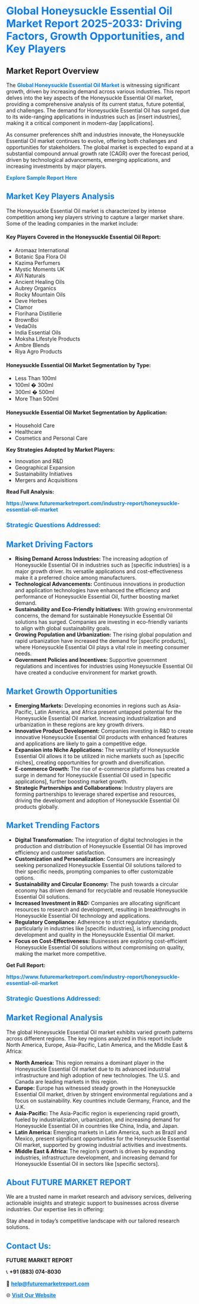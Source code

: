 <h1 style="color: #007BFF;">Global Honeysuckle Essential Oil Market Report 2025-2033: Driving Factors, Growth Opportunities, and Key Players</h1>

<section id="overview">
<h2>Market Report Overview</h2>
<p>The <a href="https://www.futuremarketreport.com/industry-report/honeysuckle-essential-oil-market" style="color: #007BFF; text-decoration: none;"><strong>Global Honeysuckle Essential Oil Market</strong></a> is witnessing significant growth, driven by increasing demand across various industries. This report delves into the key aspects of the Honeysuckle Essential Oil market, providing a comprehensive analysis of its current status, future potential, and challenges. The demand for Honeysuckle Essential Oil has surged due to its wide-ranging applications in industries such as [insert industries], making it a critical component in modern-day [applications].</p>
<p>As consumer preferences shift and industries innovate, the Honeysuckle Essential Oil market continues to evolve, offering both challenges and opportunities for stakeholders. The global market is expected to expand at a substantial compound annual growth rate (CAGR) over the forecast period, driven by technological advancements, emerging applications, and increasing investments by major players.</p>
</section>

<section id="overview">
<p><a href="https://www.futuremarketreport.com/request-sample/reportId=64579" style="color: #007BFF; text-decoration: none;"><strong>Explore Sample Report Here</strong></a></p>
</section>

<section id="key-players">
<h2 style="color: #007BFF;">Market Key Players Analysis</h2>
<p>The Honeysuckle Essential Oil market is characterized by intense competition among key players striving to capture a larger market share. Some of the leading companies in the market include:</p>
<h4>Key Players Covered in the Honeysuckle Essential Oil Report:</h4>
<ul><li>Aromaaz International</li><li>Botanic Spa Flora Oil</li><li>Kazima Perfumers</li><li>Mystic Moments UK</li><li>AVI Naturals</li><li>Ancient Healing Oils</li><li>Aubrey Organics</li><li>Rocky Mountain Oils</li><li>Deve Herbes</li><li>Clamor</li><li>Florihana Distillerie</li><li>BrownBoi</li><li>VedaOils</li><li>India Essential Oils</li><li>Moksha Lifestyle Products</li><li>Ambre Blends</li><li>Riya Agro Products</li></ul>
<h4>Honeysuckle Essential Oil Market Segmentation by Type:</h4>
<ul><li>Less Than 100ml</li><li>100ml � 300ml</li><li>300ml � 500ml</li><li>More Than 500ml</li></ul>

<h4>Honeysuckle Essential Oil Market Segmentation by Application:</h4>
<ul><li>Household Care</li><li>Healthcare</li><li>Cosmetics and Personal Care</li></ul>
<p><strong>Key Strategies Adopted by Market Players:</strong></p>
<ul>
<li>Innovation and R&D</li>
<li>Geographical Expansion</li>
<li>Sustainability Initiatives</li>
<li>Mergers and Acquisitions</li>
</ul>
</section>

<section>
<p><strong>Read Full Analysis: </strong></p><a href="https://www.futuremarketreport.com/industry-report/honeysuckle-essential-oil-market" style="color: #007BFF; text-decoration: none;"><strong>https://www.futuremarketreport.com/industry-report/honeysuckle-essential-oil-market</strong></a>
<h3 style="color: #007BFF;">Strategic Questions Addressed:</h3>
</section>

<section id="driving-factors">
<h2 style="color: #007BFF;">Market Driving Factors</h2>
<ul>
<li><strong>Rising Demand Across Industries:</strong> The increasing adoption of Honeysuckle Essential Oil in industries such as [specific industries] is a major growth driver. Its versatile applications and cost-effectiveness make it a preferred choice among manufacturers.</li>
<li><strong>Technological Advancements:</strong> Continuous innovations in production and application technologies have enhanced the efficiency and performance of Honeysuckle Essential Oil, further boosting market demand.</li>
<li><strong>Sustainability and Eco-Friendly Initiatives:</strong> With growing environmental concerns, the demand for sustainable Honeysuckle Essential Oil solutions has surged. Companies are investing in eco-friendly variants to align with global sustainability goals.</li>
<li><strong>Growing Population and Urbanization:</strong> The rising global population and rapid urbanization have increased the demand for [specific products], where Honeysuckle Essential Oil plays a vital role in meeting consumer needs.</li>
<li><strong>Government Policies and Incentives:</strong> Supportive government regulations and incentives for industries using Honeysuckle Essential Oil have created a conducive environment for market growth.</li>
</ul>
</section>

<section id="growth-opportunities">
<h2 style="color: #007BFF;">Market Growth Opportunities</h2>
<ul>
<li><strong>Emerging Markets:</strong> Developing economies in regions such as Asia-Pacific, Latin America, and Africa present untapped potential for the Honeysuckle Essential Oil market. Increasing industrialization and urbanization in these regions are key growth drivers.</li>
<li><strong>Innovative Product Development:</strong> Companies investing in R&D to create innovative Honeysuckle Essential Oil products with enhanced features and applications are likely to gain a competitive edge.</li>
<li><strong>Expansion into Niche Applications:</strong> The versatility of Honeysuckle Essential Oil allows it to be utilized in niche markets such as [specific niches], creating opportunities for growth and diversification.</li>
<li><strong>E-commerce Growth:</strong> The rise of e-commerce platforms has created a surge in demand for Honeysuckle Essential Oil used in [specific applications], further boosting market growth.</li>
<li><strong>Strategic Partnerships and Collaborations:</strong> Industry players are forming partnerships to leverage shared expertise and resources, driving the development and adoption of Honeysuckle Essential Oil products globally.</li>
</ul>
</section>

<section id="trending-factors">
<h2 style="color: #007BFF;">Market Trending Factors</h2>
<ul>
<li><strong>Digital Transformation:</strong> The integration of digital technologies in the production and distribution of Honeysuckle Essential Oil has improved efficiency and customer satisfaction.</li>
<li><strong>Customization and Personalization:</strong> Consumers are increasingly seeking personalized Honeysuckle Essential Oil solutions tailored to their specific needs, prompting companies to offer customizable options.</li>
<li><strong>Sustainability and Circular Economy:</strong> The push towards a circular economy has driven demand for recyclable and reusable Honeysuckle Essential Oil solutions.</li>
<li><strong>Increased Investment in R&D:</strong> Companies are allocating significant resources to research and development, resulting in breakthroughs in Honeysuckle Essential Oil technology and applications.</li>
<li><strong>Regulatory Compliance:</strong> Adherence to strict regulatory standards, particularly in industries like [specific industries], is influencing product development and quality in the Honeysuckle Essential Oil market.</li>
<li><strong>Focus on Cost-Effectiveness:</strong> Businesses are exploring cost-efficient Honeysuckle Essential Oil solutions without compromising on quality, making the market more competitive.</li>
</ul>
</section>

<section>
<p><strong>Get Full Report: </strong></p><a href="https://www.futuremarketreport.com/industry-report/honeysuckle-essential-oil-market" style="color: #007BFF; text-decoration: none;"><strong>https://www.futuremarketreport.com/industry-report/honeysuckle-essential-oil-market</strong></a>
<h3 style="color: #007BFF;">Strategic Questions Addressed:</h3>
</section>


<section id="regional-analysis">
<h2 style="color: #007BFF;">Market Regional Analysis</h2>
<p>The global Honeysuckle Essential Oil market exhibits varied growth patterns across different regions. The key regions analyzed in this report include North America, Europe, Asia-Pacific, Latin America, and the Middle East & Africa:</p>
<ul>
<li><strong>North America:</strong> This region remains a dominant player in the Honeysuckle Essential Oil market due to its advanced industrial infrastructure and high adoption of new technologies. The U.S. and Canada are leading markets in this region.</li>
<li><strong>Europe:</strong> Europe has witnessed steady growth in the Honeysuckle Essential Oil market, driven by stringent environmental regulations and a focus on sustainability. Key countries include Germany, France, and the U.K.</li>
<li><strong>Asia-Pacific:</strong> The Asia-Pacific region is experiencing rapid growth, fueled by industrialization, urbanization, and increasing demand for Honeysuckle Essential Oil in countries like China, India, and Japan.</li>
<li><strong>Latin America:</strong> Emerging markets in Latin America, such as Brazil and Mexico, present significant opportunities for the Honeysuckle Essential Oil market, supported by growing industrial activities and investments.</li>
<li><strong>Middle East & Africa:</strong> The region’s growth is driven by expanding industries, infrastructure development, and increasing demand for Honeysuckle Essential Oil in sectors like [specific sectors].</li>
</ul>
</section>

<footer>
<h2 style="color: #007BFF;">About FUTURE MARKET REPORT</h2>
<p>We are a trusted name in market research and advisory services, delivering actionable insights and strategic support to businesses across diverse industries. Our expertise lies in offering:</p>

<p>Stay ahead in today’s competitive landscape with our tailored research solutions.</p>

<h2 style="color: #007BFF;">Contact Us:</h2>
<p><strong>FUTURE MARKET REPORT</strong></p>
<p>📞 <strong>+91 (883) 074-8030</strong></p>
<p>📧 <strong><a href="mailto:help@futuremarketreport.com" style="color: #007BFF;">help@futuremarketreport.com</a></strong></p>
<p>🌐 <strong><a href="https://www.futuremarketreport.com/" style="color: #007BFF;">Visit Our Website</a></strong></p>
</footer>